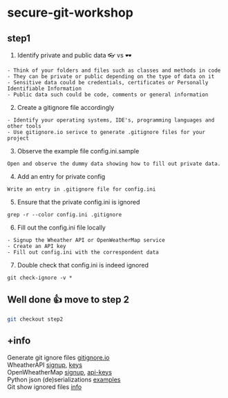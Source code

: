 # secure-git-workshop

## step1

1. Identify private and public data   👓 vs 🕶️   
```
- Think of your folders and files such as classes and methods in code   
- They can be private or public depending on the type of data on it  
- Sensitive data could be credentials, certificates or Personally Identifiable Information   
- Public data such could be code, comments or general information    
```
   
2. Create a gitignore file accordingly  
``` 
- Identify your operating systems, IDE's, programming languages and other tools      
- Use gitignore.io serivce to generate .gitignore files for your project   
```

3. Observe the example file config.ini.sample
```
Open and observe the dummy data showing how to fill out private data.  
```

4. Add an entry for private config
```
Write an entry in .gitignore file for config.ini
```

5. Ensure that the private config.ini is ignored
```
grep -r --color config.ini .gitignore
```

6. Fill out the config.ini file locally
```
- Signup the Wheather API or OpenWeatherMap service
- Create an API key
- Fill out config.ini with the correspondent data
```

7. Double check that config.ini is indeed ignored
```
git check-ignore -v *
```

## Well done 👍 move to step 2
```bash
git checkout step2
```

## +info
Generate git ignore files [gitignore.io](https://www.toptal.com/developers/gitignore)     
WheatherAPI [signup](https://www.weatherapi.com/signup.aspx ), [keys](https://www.weatherapi.com/my/)    
OpenWheatherMap [signup](https://home.openweathermap.org/users/sign_up), [api-keys](https://home.openweathermap.org/api_keys)    
Python json (de)serializations [examples](https://realpython.com/python-json/#a-simple-deserialization-example)     
Git show ignored files [info](https://newbedev.com/git-command-to-show-which-specific-files-are-ignored-by-gitignore)

